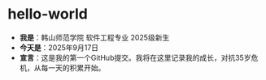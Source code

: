 # hello-world
- **我是**：韩山师范学院 软件工程专业 2025级新生
- **今天是**：2025年9月17日
- **宣言**：这是我的第一个GitHub提交。我将在这里记录我的成长，对抗35岁危机，从每一天的积累开始。
